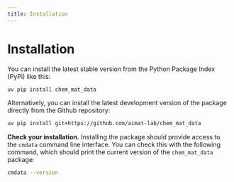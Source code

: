 ```yaml
---
title: Installation
---
```


# Installation

You can install the latest stable version from the Python Package Index (PyPi) like this:

```bash
uv pip install chem_mat_data
```

Alternatively, you can install the latest development version of the package directly from the Github
repository:

```bash
uv pip install git+https://github.com/aimat-lab/chem_mat_data
```

**Check your installation.** Installing the package should provide access to the ``cmdata`` command line interface.
You can check this with the following command, which should print the current version of the ``chem_mat_data`` package:

```bash
cmdata --version
```